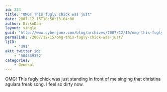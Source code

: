 ```yaml
---
id: 224
title: "OMG! This fugly chick was just"
date: 2007-12-15T18:50:13-04:00
author: DizkoDan
layout: single
guid: 'http://www.cyberjunx.com/blog/archives/2007/12/15/omg-this-fugly-chick-was-just/'
permalink: /2007/12/15/omg-this-fugly-chick-was-just/
ljID:
    - '391'
aktt_twitter_id:
    - '504539352'
categories:
    - General
---
```


OMG! This fugly chick was just standing in front of me singing that christina agulara freak song. I feel so dirty now.